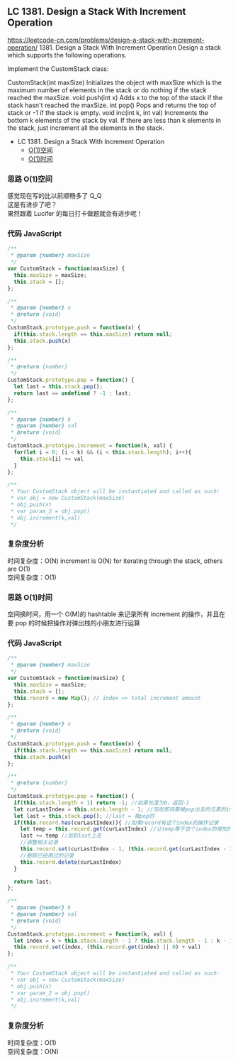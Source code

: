 ## LC 1381. Design a Stack With Increment Operation

https://leetcode-cn.com/problems/design-a-stack-with-increment-operation/ 1381. Design a Stack With Increment Operation
Design a stack which supports the following operations.

Implement the CustomStack class:

CustomStack(int maxSize) Initializes the object with maxSize which is the maximum number of elements in the stack or do nothing if the stack reached the maxSize.
void push(int x) Adds x to the top of the stack if the stack hasn't reached the maxSize.
int pop() Pops and returns the top of stack or -1 if the stack is empty.
void inc(int k, int val) Increments the bottom k elements of the stack by val. If there are less than k elements in the stack, just increment all the elements in the stack.

- LC 1381. Design a Stack With Increment Operation
  - [O(1)空间](<#思路-O(1)空间>)
  - [O(1)时间](<#思路-O(1)时间>)

### 思路 O(1)空间

感觉现在写的比以前顺畅多了 Q_Q  
这是有进步了吧？  
果然跟着 Lucifer 的每日打卡做题就会有进步呢！

### 代码 JavaScript

```JavaScript
/**
 * @param {number} maxSize
 */
var CustomStack = function(maxSize) {
  this.maxSize = maxSize;
  this.stack = [];
};

/**
 * @param {number} x
 * @return {void}
 */
CustomStack.prototype.push = function(x) {
  if(this.stack.length == this.maxSize) return null;
  this.stack.push(x)
};

/**
 * @return {number}
 */
CustomStack.prototype.pop = function() {
  let last = this.stack.pop();
  return last == undefined ? -1 : last;
};

/**
 * @param {number} k
 * @param {number} val
 * @return {void}
 */
CustomStack.prototype.increment = function(k, val) {
  for(let i = 0; (i < k) && (i < this.stack.length); i++){
    this.stack[i] += val
  }
};

/**
 * Your CustomStack object will be instantiated and called as such:
 * var obj = new CustomStack(maxSize)
 * obj.push(x)
 * var param_2 = obj.pop()
 * obj.increment(k,val)
 */

```

### 复杂度分析

时间复杂度：O(N) increment is O(N) for iterating through the stack, others are O(1) </br>
空间复杂度：O(1)

### 思路 O(1)时间

空间换时间，用一个 O(M)的 hashtable 来记录所有 increment 的操作，并且在要 pop 的时候把操作对弹出栈的小朋友进行运算

### 代码 JavaScript

```JavaScript
/**
 * @param {number} maxSize
 */
var CustomStack = function(maxSize) {
  this.maxSize = maxSize;
  this.stack = [];
  this.record = new Map(); // index => total increment amount
};

/**
 * @param {number} x
 * @return {void}
 */
CustomStack.prototype.push = function(x) {
  if(this.stack.length == this.maxSize) return null;
  this.stack.push(x)
};

/**
 * @return {number}
 */
CustomStack.prototype.pop = function() {
  if(this.stack.length < 1) return -1; //如果长度为0，返回-1
  let curLastIndex = this.stack.length - 1; //现在即将要被pop出去的元素的index
  let last = this.stack.pop(); //last = 被pop的
  if(this.record.has(curLastIndex)){ //如果record有这个index的操作记录
    let temp = this.record.get(curLastIndex) //让temp等于这个index的增加的总值
    last += temp //加到last上去
    //调整相关记录
    this.record.set(curLastIndex - 1, (this.record.get(curLastIndex - 1) || 0 ) + temp )
    //删除已经用过的记录
    this.record.delete(curLastIndex)
  }

  return last;
};

/**
 * @param {number} k
 * @param {number} val
 * @return {void}
 */
CustomStack.prototype.increment = function(k, val) {
  let index = k > this.stack.length - 1 ? this.stack.length - 1 : k - 1;
  this.record.set(index, (this.record.get(index) || 0) + val)
};

/**
 * Your CustomStack object will be instantiated and called as such:
 * var obj = new CustomStack(maxSize)
 * obj.push(x)
 * var param_2 = obj.pop()
 * obj.increment(k,val)
 */

```

### 复杂度分析

时间复杂度：O(1) </br>
空间复杂度：O(N)
